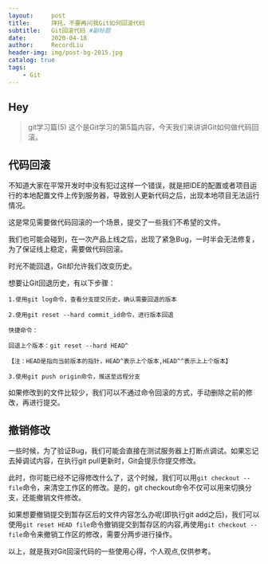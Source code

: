 ```yaml
---
layout:     post   				    
title:      拜托，不要再问我Git如何回滚代码				
subtitle:   Git回滚代码 #副标题
date:       2020-04-18 				
author:     RecordLiu 						
header-img: img/post-bg-2015.jpg 	
catalog: true 						
tags:								
    - Git
---
```


## Hey

>git学习篇(5)
这个是Git学习的第5篇内容，今天我们来讲讲Git如何做代码回滚。

## 代码回滚

不知道大家在平常开发时中没有犯过这样一个错误，就是把IDE的配置或者项目运行的本地配置文件上传到服务器，导致别人更新代码之后，出现本地项目无法运行情况。

这是常见需要做代码回滚的一个场景，提交了一些我们不希望的文件。

我们也可能会碰到，在一次产品上线之后，出现了紧急Bug，一时半会无法修复，为了保证线上稳定，需要做代码回滚。

时光不能回退，Git却允许我们改变历史。

想要让Git回退历史，有以下步骤：
```
1.使用git log命令，查看分支提交历史，确认需要回退的版本

2.使用git reset --hard commit_id命令，进行版本回退

快捷命令：

回退上个版本：git reset --hard HEAD^ 

【注：HEAD是指向当前版本的指针，HEAD^表示上个版本,HEAD^^表示上上个版本】

3.使用git push origin命令，推送至远程分支
```
如果修改到的文件比较少，我们可以不通过命令回滚的方式，手动删除之前的修改，再进行提交。

## 撤销修改

一些时候，为了验证Bug，我们可能会直接在测试服务器上打断点调试。如果忘记去掉调试内容，在执行git pull更新时，Git会提示你提交修改。

此时，你可能已经不记得修改什么了，这个时候，我们可以用`git checkout -- file`命令，来清空工作区的修改。是的，git checkout命令不仅可以用来切换分支，还能撤销文件修改。

如果想要撤销提交到暂存区后的文件内容怎么办呢(即执行git add之后)，我们可以使用`git reset HEAD file`命令撤销提交到暂存区的内容,再使用`git checkout -- file`命令来撤销工作区的修改，需要分两步进行操作。 

以上，就是我对Git回滚代码的一些使用心得，个人观点,仅供参考。
